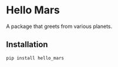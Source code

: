# Hello Mars

A package that greets from various planets.

## Installation

```sh
pip install hello_mars
